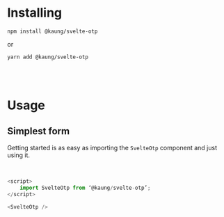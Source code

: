 # Installing

```
npm install @kaung/svelte-otp
```

or

```
yarn add @kaung/svelte-otp
```

<br/>
<br/>

# Usage

## Simplest form

Getting started is as easy as importing the `SvelteOtp` component and just using it.

<br/>

```js
<script>
    import SvelteOtp from ‘@kaung/svelte-otp’;
</script>

<SvelteOtp />
```
